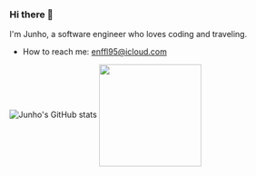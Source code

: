 ### Hi there 👋

I'm Junho, a software engineer who loves coding and traveling.
- How to reach me: enffl95@icloud.com


![Junho's GitHub stats](https://github-readme-stats.vercel.app/api?username=JunhoYoon95&show_icons=true&theme=dark&count_private=true)
<a href="https://github.com/imysh578"><img align="center" style="height:180px" src="https://github-readme-stats.vercel.app/api/top-langs/?username=JunhoYoon95&layout=compact&theme=nord&hide_border=true" /></a> 


